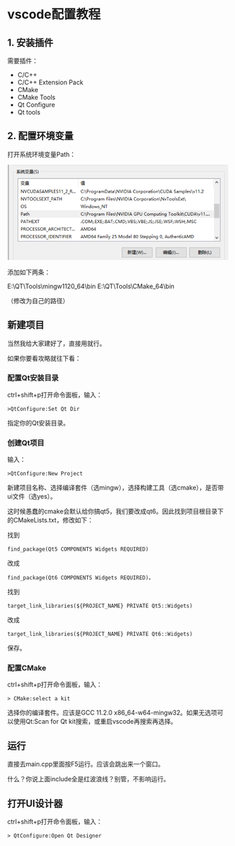 # vscode配置教程

## 1. 安装插件

需要插件：

* C/C++
* C/C++ Extension Pack
* CMake
* CMake Tools
* Qt Configure
* Qt tools

## 2. 配置环境变量

打开系统环境变量Path：

![Alt text](images/image.png)

添加如下两条：

E:\QT\Tools\mingw1120_64\bin
E:\QT\Tools\CMake_64\bin

（修改为自己的路径）

## 新建项目

当然我给大家建好了，直接用就行。

如果你要看攻略就往下看：

### 配置Qt安装目录 

ctrl+shift+p打开命令面板，输入：

    >QtConfigure:Set Qt Dir

指定你的Qt安装目录。

### 创建Qt项目

输入：

    >QtConfigure:New Project

新建项目名称、选择编译套件（选mingw），选择构建工具（选cmake），是否带ui文件（选yes）。

这时候愚蠢的cmake会默认给你搞qt5，我们要改成qt6。因此找到项目根目录下的CMakeLists.txt，修改如下：

找到

    find_package(Qt5 COMPONENTS Widgets REQUIRED)

改成
    
    find_package(Qt6 COMPONENTS Widgets REQUIRED)。

找到

    target_link_libraries(${PROJECT_NAME} PRIVATE Qt5::Widgets)

改成

    target_link_libraries(${PROJECT_NAME} PRIVATE Qt6::Widgets)

保存。

### 配置CMake

ctrl+shift+p打开命令面板，输入：

    > CMake:select a kit

选择你的编译套件。应该是GCC 11.2.0 x86_64-w64-mingw32。如果无选项可以使用Qt:Scan for Qt kit搜索，或重启vscode再搜索再选择。

## 运行

直接去main.cpp里面按F5运行。应该会跳出来一个窗口。

什么？你说上面include全是红波浪线？别管，不影响运行。

## 打开UI设计器

ctrl+shift+p打开命令面板，输入：

    > QtConfigure:Open Qt Designer
